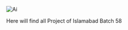 ![Ai](https://github.com/MuhammadAwais-32013/Generative_Ai_Batch58_Projects/assets/142881049/89deab92-be4c-4669-a8a8-945311cd37cc)


Here will find all Project of Islamabad Batch 58 
